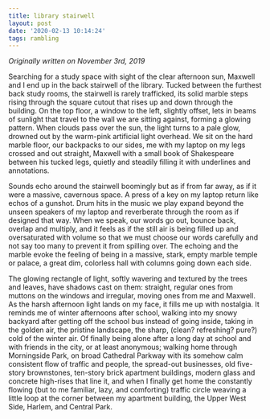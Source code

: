 ```yaml
---
title: library stairwell
layout: post
date: '2020-02-13 10:14:24'
tags: rambling
---
```


*Originally written on November 3rd, 2019*

Searching for a study space with sight of the clear afternoon sun, Maxwell and I end up in the back stairwell of the library. Tucked between the furthest back study rooms, the stairwell is rarely trafficked, its solid marble steps rising through the square cutout that rises up and down through the building. On the top floor, a window to the left, slightly offset, lets in beams of sunlight that travel to the wall we are sitting against, forming a glowing pattern. When clouds pass over the sun, the light turns to a pale glow, drowned out by the warm-pink artificial light overhead. We sit on the hard marble floor, our backpacks to our sides, me with my laptop on my legs crossed and out straight, Maxwell with a small book of Shakespeare between his tucked legs, quietly and steadily filling it with underlines and annotations.

Sounds echo around the stairwell boomingly but as if from far away, as if it were a massive, cavernous space. A press of a key on my laptop return like echos of a gunshot. Drum hits in the music we play expand beyond the unseen speakers of my laptop and reverberate through the room as if designed that way. When we speak, our words go out, bounce back, overlap and multiply, and it feels as if the still air is being filled up and oversaturated with volume so that we must choose our words carefully and not say too many to prevent it from spilling over. The echoing and the marble evoke the feeling of being in a massive, stark, empty marble temple or palace, a great dim, colorless hall with columns going down each side.

The glowing rectangle of light, softly wavering and textured by the trees and leaves, have shadows cast on them: straight, regular ones from muttons on the windows and irregular, moving ones from me and Maxwell. As the harsh afternoon light lands on my face, it fills me up with nostalgia. It reminds me of winter afternoons after school, walking into my snowy backyard after getting off the school bus instead of going inside, taking in the golden air, the pristine landscape, the sharp, (clean? refreshing? pure?) cold of the winter air. Of finally being alone after a long day at school and with friends in the city, or at least anonymous; walking home through Morningside Park, on broad Cathedral Parkway with its somehow calm consistent flow of traffic and people, the spread-out businesses, old five-story brownstones, ten-story brick apartment buildings, modern glass and concrete high-rises that line it, and when I finally get home the constantly flowing (but to me familiar, lazy, and comforting) traffic circle weaving a little loop at the corner between my apartment building, the Upper West Side, Harlem, and Central Park.